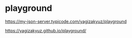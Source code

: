 # playground

https://my-json-server.typicode.com/yagizakyuz/playground

https://yagizakyuz.github.io/playground/
